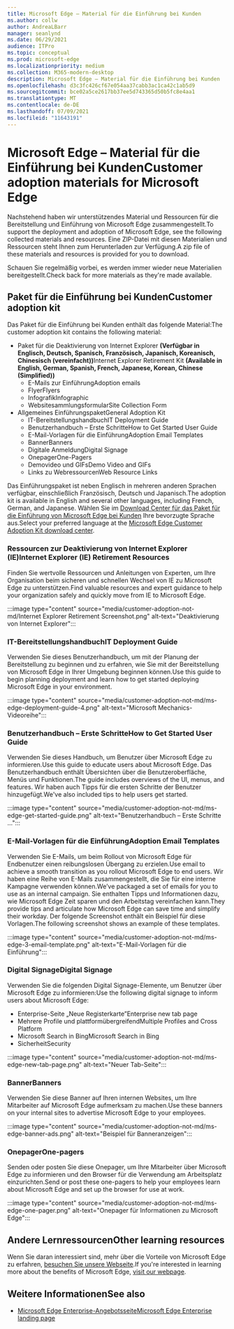 ```yaml
---
title: Microsoft Edge – Material für die Einführung bei Kunden
ms.author: collw
author: AndreaLBarr
manager: seanlynd
ms.date: 06/29/2021
audience: ITPro
ms.topic: conceptual
ms.prod: microsoft-edge
ms.localizationpriority: medium
ms.collection: M365-modern-desktop
description: Microsoft Edge – Material für die Einführung bei Kunden
ms.openlocfilehash: d3c3fc426cf67e054aa37cabb3ac1ca42c1ab5d9
ms.sourcegitcommit: bce02a5ce2617bb37ee5d743365d50b5fc8e4aa1
ms.translationtype: MT
ms.contentlocale: de-DE
ms.lasthandoff: 07/09/2021
ms.locfileid: "11643191"
---
```

# <a name="customer-adoption-materials-for-microsoft-edge"></a><span data-ttu-id="33d12-103">Microsoft Edge – Material für die Einführung bei Kunden</span><span class="sxs-lookup"><span data-stu-id="33d12-103">Customer adoption materials for Microsoft Edge</span></span>

<span data-ttu-id="33d12-104">Nachstehend haben wir unterstützendes Material und Ressourcen für die Bereitstellung und Einführung von Microsoft Edge zusammengestellt.</span><span class="sxs-lookup"><span data-stu-id="33d12-104">To support the deployment and adoption of Microsoft Edge, see the following collected materials and resources.</span></span> <span data-ttu-id="33d12-105">Eine ZIP-Datei mit diesen Materialien und Ressourcen steht Ihnen zum Herunterladen zur Verfügung.</span><span class="sxs-lookup"><span data-stu-id="33d12-105">A zip file of these materials and resources is provided for you to download.</span></span>

<span data-ttu-id="33d12-106">Schauen Sie regelmäßig vorbei, es werden immer wieder neue Materialien bereitgestellt.</span><span class="sxs-lookup"><span data-stu-id="33d12-106">Check back for more materials as they're made available.</span></span>

## <a name="customer-adoption-kit"></a><span data-ttu-id="33d12-107">Paket für die Einführung bei Kunden</span><span class="sxs-lookup"><span data-stu-id="33d12-107">Customer adoption kit</span></span>

<span data-ttu-id="33d12-108">Das Paket für die Einführung bei Kunden enthält das folgende Material:</span><span class="sxs-lookup"><span data-stu-id="33d12-108">The customer adoption kit contains the following material:</span></span>
- <span data-ttu-id="33d12-109">Paket für die Deaktivierung von Internet Explorer **(Verfügbar in Englisch, Deutsch, Spanisch, Französisch, Japanisch, Koreanisch, Chinesisch (vereinfacht))**</span><span class="sxs-lookup"><span data-stu-id="33d12-109">Internet Explorer Retirement Kit **(Available in English, German, Spanish, French, Japanese, Korean, Chinese (Simplified))**</span></span>
    - <span data-ttu-id="33d12-110">E-Mails zur Einführung</span><span class="sxs-lookup"><span data-stu-id="33d12-110">Adoption emails</span></span>
    - <span data-ttu-id="33d12-111">Flyer</span><span class="sxs-lookup"><span data-stu-id="33d12-111">Flyers</span></span>
    - <span data-ttu-id="33d12-112">Infografik</span><span class="sxs-lookup"><span data-stu-id="33d12-112">Infographic</span></span>
    - <span data-ttu-id="33d12-113">Websitesammlungsformular</span><span class="sxs-lookup"><span data-stu-id="33d12-113">Site Collection Form</span></span>
- <span data-ttu-id="33d12-114">Allgemeines Einführungspaket</span><span class="sxs-lookup"><span data-stu-id="33d12-114">General Adoption Kit</span></span>
    - <span data-ttu-id="33d12-115">IT-Bereitstellungshandbuch</span><span class="sxs-lookup"><span data-stu-id="33d12-115">IT Deployment Guide</span></span>
    - <span data-ttu-id="33d12-116">Benutzerhandbuch – Erste Schritte</span><span class="sxs-lookup"><span data-stu-id="33d12-116">How to Get Started User Guide</span></span>
    - <span data-ttu-id="33d12-117">E-Mail-Vorlagen für die Einführung</span><span class="sxs-lookup"><span data-stu-id="33d12-117">Adoption Email Templates</span></span>
    - <span data-ttu-id="33d12-118">Banner</span><span class="sxs-lookup"><span data-stu-id="33d12-118">Banners</span></span>
    - <span data-ttu-id="33d12-119">Digitale Anmeldung</span><span class="sxs-lookup"><span data-stu-id="33d12-119">Digital Signage</span></span>
    - <span data-ttu-id="33d12-120">Onepager</span><span class="sxs-lookup"><span data-stu-id="33d12-120">One-Pagers</span></span>
    - <span data-ttu-id="33d12-121">Demovideo und GIFs</span><span class="sxs-lookup"><span data-stu-id="33d12-121">Demo Video and GIFs</span></span>
    - <span data-ttu-id="33d12-122">Links zu Webressourcen</span><span class="sxs-lookup"><span data-stu-id="33d12-122">Web Resource Links</span></span>

<span data-ttu-id="33d12-123">Das Einführungspaket ist neben Englisch in mehreren anderen Sprachen verfügbar, einschließlich Französisch, Deutsch und Japanisch.</span><span class="sxs-lookup"><span data-stu-id="33d12-123">The adoption kit is available in English and several other languages, including French, German, and Japanese.</span></span> <span data-ttu-id="33d12-124">Wählen Sie im [Download Center für das Paket für die Einführung von Microsoft Edge bei Kunden](https://www.microsoft.com/download/details.aspx?id=102119) Ihre bevorzugte Sprache aus.</span><span class="sxs-lookup"><span data-stu-id="33d12-124">Select your preferred language at the [Microsoft Edge Customer Adoption Kit download center](https://www.microsoft.com/download/details.aspx?id=102119).</span></span>

### <a name="internet-explorer-ie-retirement-resources"></a><span data-ttu-id="33d12-125">Ressourcen zur Deaktivierung von Internet Explorer (IE)</span><span class="sxs-lookup"><span data-stu-id="33d12-125">Internet Explorer (IE) Retirement Resources</span></span>

<span data-ttu-id="33d12-126">Finden Sie wertvolle Ressourcen und Anleitungen von Experten, um Ihre Organisation beim sicheren und schnellen Wechsel von IE zu Microsoft Edge zu unterstützen.</span><span class="sxs-lookup"><span data-stu-id="33d12-126">Find valuable resources and expert guidance to help your organization safely and quickly move from IE to Microsoft Edge.</span></span>

:::image type="content" source="media/customer-adoption-not-md/Internet Explorer Retirement Screenshot.png" alt-text="Deaktivierung von Internet Explorer":::

### <a name="it-deployment-guide"></a><span data-ttu-id="33d12-128">IT-Bereitstellungshandbuch</span><span class="sxs-lookup"><span data-stu-id="33d12-128">IT Deployment Guide</span></span>

<span data-ttu-id="33d12-129">Verwenden Sie dieses Benutzerhandbuch, um mit der Planung der Bereitstellung zu beginnen und zu erfahren, wie Sie mit der Bereitstellung von Microsoft Edge in Ihrer Umgebung beginnen können.</span><span class="sxs-lookup"><span data-stu-id="33d12-129">Use this guide to begin planning deployment and learn how to get started deploying Microsoft Edge in your environment.</span></span>

:::image type="content" source="media/customer-adoption-not-md/ms-edge-deployment-guide-4.png" alt-text="Microsoft Mechanics-Videoreihe":::

### <a name="how-to-get-started-user-guide"></a><span data-ttu-id="33d12-131">Benutzerhandbuch – Erste Schritte</span><span class="sxs-lookup"><span data-stu-id="33d12-131">How to Get Started User Guide</span></span>

<span data-ttu-id="33d12-132">Verwenden Sie dieses Handbuch, um Benutzer über Microsoft Edge zu informieren.</span><span class="sxs-lookup"><span data-stu-id="33d12-132">Use this guide to educate users about Microsoft Edge.</span></span> <span data-ttu-id="33d12-133">Das Benutzerhandbuch enthält Übersichten über die Benutzeroberfläche, Menüs und Funktionen.</span><span class="sxs-lookup"><span data-stu-id="33d12-133">The guide includes overviews of the UI, menus, and features.</span></span> <span data-ttu-id="33d12-134">Wir haben auch Tipps für die ersten Schritte der Benutzer hinzugefügt.</span><span class="sxs-lookup"><span data-stu-id="33d12-134">We've also included tips to help users get started.</span></span>

:::image type="content" source="media/customer-adoption-not-md/ms-edge-get-started-guide.png" alt-text="Benutzerhandbuch – Erste Schritte ...":::

### <a name="adoption-email-templates"></a><span data-ttu-id="33d12-136">E-Mail-Vorlagen für die Einführung</span><span class="sxs-lookup"><span data-stu-id="33d12-136">Adoption Email Templates</span></span>

<span data-ttu-id="33d12-137">Verwenden Sie E-Mails, um beim Rollout von Microsoft Edge für Endbenutzer einen reibungslosen Übergang zu erzielen.</span><span class="sxs-lookup"><span data-stu-id="33d12-137">Use email to achieve a smooth transition as you rollout Microsoft Edge to end users.</span></span> <span data-ttu-id="33d12-138">Wir haben eine Reihe von E-Mails zusammengestellt, die Sie für eine interne Kampagne verwenden können.</span><span class="sxs-lookup"><span data-stu-id="33d12-138">We’ve packaged a set of emails for you to use as an internal campaign.</span></span> <span data-ttu-id="33d12-139">Sie enthalten Tipps und Informationen dazu, wie Microsoft Edge Zeit sparen und den Arbeitstag vereinfachen kann.</span><span class="sxs-lookup"><span data-stu-id="33d12-139">They provide tips and articulate how Microsoft Edge can save time and simplify their workday.</span></span> <span data-ttu-id="33d12-140">Der folgende Screenshot enthält ein Beispiel für diese Vorlagen.</span><span class="sxs-lookup"><span data-stu-id="33d12-140">The following screenshot shows an example of these templates.</span></span>

:::image type="content" source="media/customer-adoption-not-md/ms-edge-3-email-template.png" alt-text="E-Mail-Vorlagen für die Einführung":::

### <a name="digital-signage"></a><span data-ttu-id="33d12-142">Digital Signage</span><span class="sxs-lookup"><span data-stu-id="33d12-142">Digital Signage</span></span>

<span data-ttu-id="33d12-143">Verwenden Sie die folgenden Digital Signage-Elemente, um Benutzer über Microsoft Edge zu informieren:</span><span class="sxs-lookup"><span data-stu-id="33d12-143">Use the following digital signage to inform users about Microsoft Edge:</span></span>

- <span data-ttu-id="33d12-144">Enterprise-Seite „Neue Registerkarte”</span><span class="sxs-lookup"><span data-stu-id="33d12-144">Enterprise new tab page</span></span>
- <span data-ttu-id="33d12-145">Mehrere Profile und plattformübergreifend</span><span class="sxs-lookup"><span data-stu-id="33d12-145">Multiple Profiles and Cross Platform</span></span>
- <span data-ttu-id="33d12-146">Microsoft Search in Bing</span><span class="sxs-lookup"><span data-stu-id="33d12-146">Microsoft Search in Bing</span></span>
- <span data-ttu-id="33d12-147">Sicherheit</span><span class="sxs-lookup"><span data-stu-id="33d12-147">Security</span></span>

:::image type="content" source="media/customer-adoption-not-md/ms-edge-new-tab-page.png" alt-text="Neuer Tab-Seite":::

### <a name="banners"></a><span data-ttu-id="33d12-149">Banner</span><span class="sxs-lookup"><span data-stu-id="33d12-149">Banners</span></span>

<span data-ttu-id="33d12-150">Verwenden Sie diese Banner auf Ihren internen Websites, um Ihre Mitarbeiter auf Microsoft Edge aufmerksam zu machen.</span><span class="sxs-lookup"><span data-stu-id="33d12-150">Use these banners on your internal sites to advertise Microsoft Edge to your employees.</span></span>

:::image type="content" source="media/customer-adoption-not-md/ms-edge-banner-ads.png" alt-text="Beispiel für Banneranzeigen":::

### <a name="one-pagers"></a><span data-ttu-id="33d12-152">Onepager</span><span class="sxs-lookup"><span data-stu-id="33d12-152">One-pagers</span></span>

<span data-ttu-id="33d12-153">Senden oder posten Sie diese Onepager, um Ihre Mitarbeiter über Microsoft Edge zu informieren und den Browser für die Verwendung am Arbeitsplatz einzurichten.</span><span class="sxs-lookup"><span data-stu-id="33d12-153">Send or post these one-pagers to help your employees learn about Microsoft Edge and set up the browser for use at work.</span></span>

:::image type="content" source="media/customer-adoption-not-md/ms-edge-one-pager.png" alt-text="Onepager für Informationen zu Microsoft Edge":::

## <a name="other-learning-resources"></a><span data-ttu-id="33d12-155">Andere Lernressourcen</span><span class="sxs-lookup"><span data-stu-id="33d12-155">Other learning resources</span></span>

<span data-ttu-id="33d12-156">Wenn Sie daran interessiert sind, mehr über die Vorteile von Microsoft Edge zu erfahren, [besuchen Sie unsere Webseite](https://www.microsoft.com/edge/business).</span><span class="sxs-lookup"><span data-stu-id="33d12-156">If you're interested in learning more about the benefits of Microsoft Edge, [visit our webpage](https://www.microsoft.com/edge/business).</span></span>

## <a name="see-also"></a><span data-ttu-id="33d12-157">Weitere Informationen</span><span class="sxs-lookup"><span data-stu-id="33d12-157">See also</span></span>

- [<span data-ttu-id="33d12-158">Microsoft Edge Enterprise-Angebotsseite</span><span class="sxs-lookup"><span data-stu-id="33d12-158">Microsoft Edge Enterprise landing page</span></span>](https://aka.ms/EdgeEnterprise)
